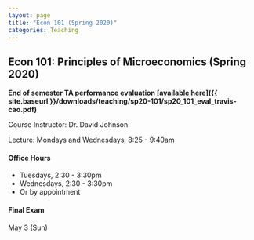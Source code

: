 ```yaml
---
layout: page
title: "Econ 101 (Spring 2020)"
categories: Teaching
---
```


## Econ 101: Principles of Microeconomics (Spring 2020)

**End of semester TA performance evaluation [available here]({{ site.baseurl }}/downloads/teaching/sp20-101/sp20_101_eval_travis-cao.pdf)**

Course Instructor: Dr. David Johnson

Lecture: Mondays and Wednesdays, 8:25 - 9:40am

#### Office Hours

* Tuesdays, 2:30 - 3:30pm
* Wednesdays, 2:30 - 3:30pm
* Or by appointment

#### Final Exam
May 3 (Sun)